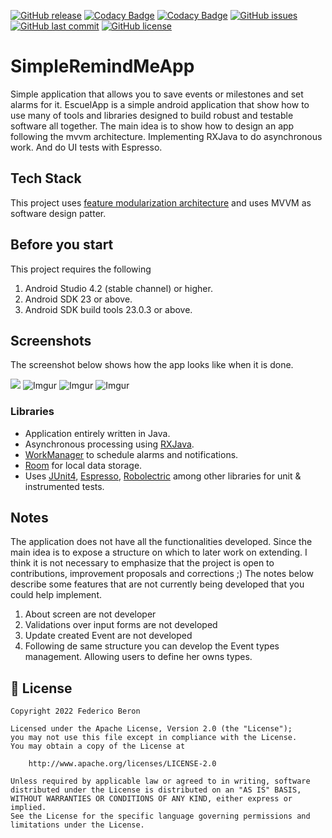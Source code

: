 [![GitHub release](https://img.shields.io/github/v/release/fedeb87/SimpleRemindMe.svg?label=release)](https://github.com/fedeb87/SimpleRemindMe/releases) [![Codacy Badge](https://app.codacy.com/project/badge/Grade/84f9abc9cb294d38aabfcb33a2c90c47)](https://www.codacy.com/gh/fedeb87/SimpleRemindMe/dashboard?utm_source=github.com&amp;utm_medium=referral&amp;utm_content=fedeb87/SimpleRemindMe&amp;utm_campaign=Badge_Grade) [![Codacy Badge](https://app.codacy.com/project/badge/Coverage/84f9abc9cb294d38aabfcb33a2c90c47)](https://www.codacy.com/gh/fedeb87/SimpleRemindMe/dashboard?utm_source=github.com&utm_medium=referral&utm_content=fedeb87/SimpleRemindMe&utm_campaign=Badge_Coverage) [![GitHub issues](https://img.shields.io/github/issues/fedeb87/SimpleRemindMe?label=issues)](https://github.com/fedeb87/SimpleRemindMe/issues) [![GitHub last commit](https://img.shields.io/github/last-commit/fedeb87/SimpleRemindMe?label=last-commit)](https://github.com/fedeb87/SimpleRemindMe/commits) [![GitHub license](https://img.shields.io/github/license/fedeb87/SimpleRemindMe?label=license)](https://github.com/fedeb87/SimpleRemindMe/blob/master/LICENSE)

# SimpleRemindMeApp

Simple application that allows you to save events or milestones and set alarms for it.
EscuelApp is a simple android application that show how to use many of tools and libraries designed to build robust and testable software all together.
The main idea is to show how to design an app following the mvvm architecture. Implementing RXJava to do asynchronous work. And do UI tests with Espresso.

## Tech Stack

This project uses [feature modularization architecture](https://proandroiddev.com/intro-to-app-modularization-42411e4c421e) and uses MVVM as software design patter.

## Before you start
This project requires the following

 1. Android Studio 4.2 (stable channel) or higher.
 2. Android SDK 23 or above.
 3. Android SDK build tools 23.0.3 or above.

## Screenshots
The screenshot below shows how the app looks like when it is done.

![](https://i.imgur.com/3zxh1y6l.png)   ![Imgur](https://i.imgur.com/ED9sTXKl.png)   ![Imgur](https://i.imgur.com/zldJNrwl.png)   ![Imgur](https://i.imgur.com/6yEWOKSl.png)

### Libraries

 - Application entirely written in Java.
 - Asynchronous processing using [RXJava](https://reactivex.io/).
 - [WorkManager](https://developer.android.com/topic/libraries/architecture/workmanager) to schedule alarms and notifications.
 - [Room](https://dagger.dev/) for local data storage.
 - Uses [JUnit4](https://developer.android.com/training/testing/junit-rules), [Espresso](https://developer.android.com/training/testing/espresso), [Robolectric](http://robolectric.org/) among other libraries for unit & instrumented tests.

## Notes
The application does not have all the functionalities developed. Since the main idea is to expose a structure on which to later work on extending.
I think it is not necessary to emphasize that the project is open to contributions, improvement proposals and corrections ;)
The notes below describe some features that are not currently being developed that you could help implement.

 1. About screen are not developer
 2. Validations over input forms are not developed
 3. Update created Event are not developed
 4. Following de same structure you can develop the Event types management. Allowing users to define her owns types.

## 📃 License

```
Copyright 2022 Federico Beron

Licensed under the Apache License, Version 2.0 (the "License");
you may not use this file except in compliance with the License.
You may obtain a copy of the License at

    http://www.apache.org/licenses/LICENSE-2.0

Unless required by applicable law or agreed to in writing, software
distributed under the License is distributed on an "AS IS" BASIS,
WITHOUT WARRANTIES OR CONDITIONS OF ANY KIND, either express or implied.
See the License for the specific language governing permissions and
limitations under the License.
```